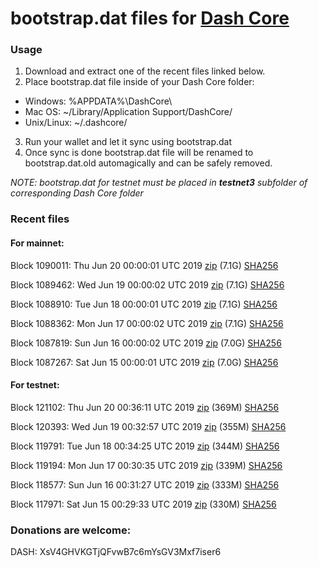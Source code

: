 # bootstrap.dat files for [Dash Core](https://www.dash.org)

### Usage

1. Download and extract one of the recent files linked below.
2. Place bootstrap.dat file inside of your Dash Core folder:
 - Windows: %APPDATA%\DashCore\
 - Mac OS: ~/Library/Application Support/DashCore/
 - Unix/Linux: ~/.dashcore/
3. Run your wallet and let it sync using bootstrap.dat
4. Once sync is done bootstrap.dat file will be renamed to bootstrap.dat.old automagically and can be safely removed.

_NOTE: bootstrap.dat for testnet must be placed in **testnet3** subfolder of corresponding Dash Core folder_

### Recent files

#### For mainnet:

Block 1090011: Thu Jun 20 00:00:01 UTC 2019 [zip](https://dash-bootstrap.ams3.digitaloceanspaces.com/mainnet/2019-06-20/bootstrap.dat.zip) (7.1G) [SHA256](https://dash-bootstrap.ams3.digitaloceanspaces.com/mainnet/2019-06-20/sha256.txt)

Block 1089462: Wed Jun 19 00:00:02 UTC 2019 [zip](https://dash-bootstrap.ams3.digitaloceanspaces.com/mainnet/2019-06-19/bootstrap.dat.zip) (7.1G) [SHA256](https://dash-bootstrap.ams3.digitaloceanspaces.com/mainnet/2019-06-19/sha256.txt)

Block 1088910: Tue Jun 18 00:00:01 UTC 2019 [zip](https://dash-bootstrap.ams3.digitaloceanspaces.com/mainnet/2019-06-18/bootstrap.dat.zip) (7.1G) [SHA256](https://dash-bootstrap.ams3.digitaloceanspaces.com/mainnet/2019-06-18/sha256.txt)

Block 1088362: Mon Jun 17 00:00:02 UTC 2019 [zip](https://dash-bootstrap.ams3.digitaloceanspaces.com/mainnet/2019-06-17/bootstrap.dat.zip) (7.1G) [SHA256](https://dash-bootstrap.ams3.digitaloceanspaces.com/mainnet/2019-06-17/sha256.txt)

Block 1087819: Sun Jun 16 00:00:02 UTC 2019 [zip](https://dash-bootstrap.ams3.digitaloceanspaces.com/mainnet/2019-06-16/bootstrap.dat.zip) (7.0G) [SHA256](https://dash-bootstrap.ams3.digitaloceanspaces.com/mainnet/2019-06-16/sha256.txt)

Block 1087267: Sat Jun 15 00:00:01 UTC 2019 [zip](https://dash-bootstrap.ams3.digitaloceanspaces.com/mainnet/2019-06-15/bootstrap.dat.zip) (7.0G) [SHA256](https://dash-bootstrap.ams3.digitaloceanspaces.com/mainnet/2019-06-15/sha256.txt)


#### For testnet:

Block 121102: Thu Jun 20 00:36:11 UTC 2019 [zip](https://dash-bootstrap.ams3.digitaloceanspaces.com/testnet/2019-06-20/bootstrap.dat.zip) (369M) [SHA256](https://dash-bootstrap.ams3.digitaloceanspaces.com/testnet/2019-06-20/sha256.txt)

Block 120393: Wed Jun 19 00:32:57 UTC 2019 [zip](https://dash-bootstrap.ams3.digitaloceanspaces.com/testnet/2019-06-19/bootstrap.dat.zip) (355M) [SHA256](https://dash-bootstrap.ams3.digitaloceanspaces.com/testnet/2019-06-19/sha256.txt)

Block 119791: Tue Jun 18 00:34:25 UTC 2019 [zip](https://dash-bootstrap.ams3.digitaloceanspaces.com/testnet/2019-06-18/bootstrap.dat.zip) (344M) [SHA256](https://dash-bootstrap.ams3.digitaloceanspaces.com/testnet/2019-06-18/sha256.txt)

Block 119194: Mon Jun 17 00:30:35 UTC 2019 [zip](https://dash-bootstrap.ams3.digitaloceanspaces.com/testnet/2019-06-17/bootstrap.dat.zip) (339M) [SHA256](https://dash-bootstrap.ams3.digitaloceanspaces.com/testnet/2019-06-17/sha256.txt)

Block 118577: Sun Jun 16 00:31:27 UTC 2019 [zip](https://dash-bootstrap.ams3.digitaloceanspaces.com/testnet/2019-06-16/bootstrap.dat.zip) (333M) [SHA256](https://dash-bootstrap.ams3.digitaloceanspaces.com/testnet/2019-06-16/sha256.txt)

Block 117971: Sat Jun 15 00:29:33 UTC 2019 [zip](https://dash-bootstrap.ams3.digitaloceanspaces.com/testnet/2019-06-15/bootstrap.dat.zip) (330M) [SHA256](https://dash-bootstrap.ams3.digitaloceanspaces.com/testnet/2019-06-15/sha256.txt)


### Donations are welcome:

DASH: XsV4GHVKGTjQFvwB7c6mYsGV3Mxf7iser6
